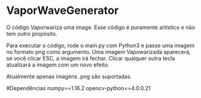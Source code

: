 # VaporWaveGenerator

O código Vaporwariza uma image. Esse código é puramente artístico e não tem outro propósito.

Para executar o código, rode o main.py com Python3 e passe uma imagem no formato png como argumento. Uma imagem Vapowarizada aparecerá, se você clicar ESC, a imagem irá fechar. Clicar qualquer outra tecla atualizará a imagem com um novo efeito.

Atualmente apenas imagens .png são suportadas.

#Dependências
numpy==1.16.2
opencv-python==4.0.0.21
